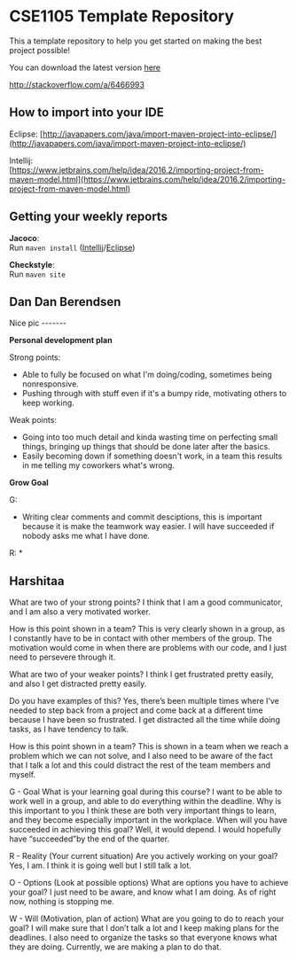 # CSE1105 Template Repository

This a template repository to help you get started on making the best project possible!

You can download the latest version [here](https://github.com/SERG-Delft/TI1216/releases)

http://stackoverflow.com/a/6466993

## How to import into your IDE

Eclipse:
[http://javapapers.com/java/import-maven-project-into-eclipse/](http://javapapers.com/java/import-maven-project-into-eclipse/)

Intellij:  
[https://www.jetbrains.com/help/idea/2016.2/importing-project-from-maven-model.html](https://www.jetbrains.com/help/idea/2016.2/importing-project-from-maven-model.html)

## Getting your weekly reports

**Jacoco**:  
Run `maven install` ([Intellij](https://www.jetbrains.com/help/idea/2016.3/getting-started-with-maven.html#execute_maven_goal)/[Eclipse](http://imgur.com/a/6q7pV))

**Checkstyle**:  
Run `maven site`

## Dan Dan Berendsen

Nice pic -------

**Personal development plan**

Strong points:
    
*  Able to fully be focused on what I'm doing/coding, sometimes being nonresponsive.
*  Pushing through with stuff even if it's a bumpy ride, motivating others to keep working.

Weak points: 
    
*  Going into too much detail and kinda wasting time on perfecting small things, bringing up things that should be done later after the basics.
*  Easily becoming down if something doesn't work, in a team this results in me telling my coworkers what's wrong.

**Grow Goal**

G:
*  Writing clear comments and commit desciptions, this is important because it is make the teamwork way easier. I will have succeeded if nobody asks me what I have done.

R:
* 

## Harshitaa

What are two of your strong points?
I think that I am a good communicator, and I am also a very motivated worker.

How is this point shown in a team?
This is very clearly shown in a group, as I constantly have to be in contact with other members of the group. The motivation would come in when there are problems with our code, and I just need to persevere through it.

What are two of your weaker points?
I think I get frustrated pretty easily, and also I get distracted pretty easily.

Do you have examples of this?
Yes, there’s been multiple times where I’ve needed to step back from a project and come back at a different time because I have been so frustrated. I get distracted all the time while doing tasks, as I have tendency to talk.

How is this point shown in a team?
This is shown in a team when we reach a problem which we can not solve, and I also need to be aware of the fact that I talk a lot and this could distract the rest of the team members and myself.

G - Goal
What is your learning goal during this course?
I want to be able to work well in a group, and able to do everything within the deadline.
Why is this important to you
I think these are both very important things to learn, and they become especially important in the workplace.
When will you have succeeded in achieving this goal?
Well, it would depend. I would hopefully have “succeeded”by the end of the quarter.

R - Reality (Your current situation)
Are you actively working on your goal?
Yes, I am. I think it is going well but I still talk a lot.

O - Options (Look at possible options)
What are options you have to achieve your goal?
I just need to be aware, and know what I am doing. As of right now, nothing is stopping me.

W - Will (Motivation, plan of action)
What are you going to do to reach your goal?
I will make sure that I don’t talk a lot and I keep making plans for the deadlines. I also need to organize the tasks so that everyone knows what they are doing. Currently, we are making a plan to do that. 

